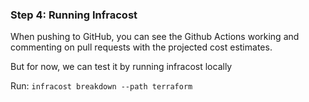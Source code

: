### Step 4: Running Infracost

When pushing to GitHub, you can see the Github Actions working and commenting on pull requests with the projected cost estimates.

But for now, we can test it by running infracost locally

Run: `infracost breakdown --path terraform`
